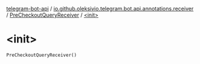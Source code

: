 [telegram-bot-api](../../index.md) / [io.github.oleksivio.telegram.bot.api.annotations.receiver](../index.md) / [PreCheckoutQueryReceiver](index.md) / [&lt;init&gt;](./-init-.md)

# &lt;init&gt;

`PreCheckoutQueryReceiver()`